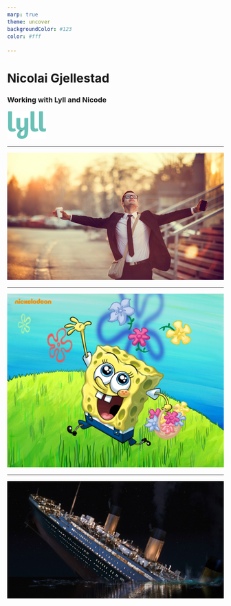 ```yaml
---
marp: true
theme: uncover
backgroundColor: #123
color: #fff

---
```


# Nicolai Gjellestad

### Working with Lyll and Nicode
![Lyll width:300px height:auto](./assets/lyll.svg)
<!---
- CTO in Lyll
- Consultant at Nicode
--->

---

![Dream job](./assets/dream.png)

---

![Spongebob](./assets/spongebob.png)


---

![Titanic width:1150px](./assets/titanic.png)